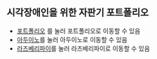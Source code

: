 ## 시각장애인을 위한 자판기 포트폴리오

  * [포트폴리오](https://github.com/jsj5100/Capstone_Design_TeamProject) 를 눌러 포트폴리오로 이동할 수 있음
  * [아두이노](https://github.com/jsjjsj9710/Capstone_Design_TeamProject/tree/main/arduino)를 눌러 아두이노로 이동할 수 있음
  * [라즈베리파이](https://github.com/jsjjsj9710/Capstone_Design_TeamProject/tree/main/raspberrypi)를 눌러 라즈베리파이로 이동할 수 있음
